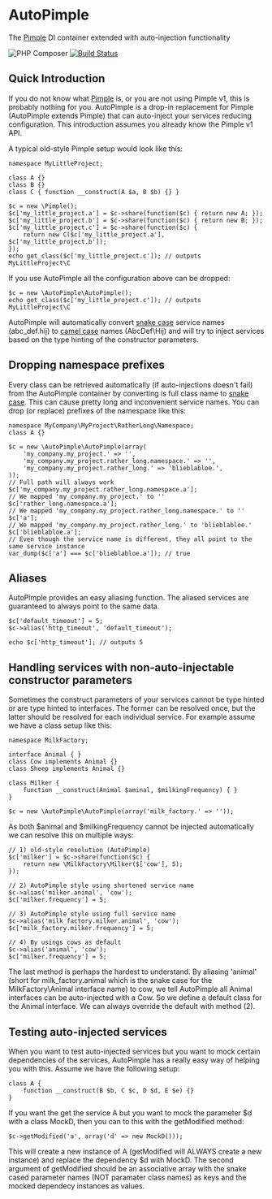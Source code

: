 
AutoPimple
==========

The [Pimple](https://github.com/silexphp/Pimple) DI container extended with auto-injection functionality

![PHP Composer](https://github.com/suysdavid/auto-pimple/workflows/PHP%20Composer/badge.svg)
[![Build Status](https://travis-ci.org/SuRaMoN/auto-pimple.png?branch=master)](https://travis-ci.org/SuRaMoN/auto-pimple)


Quick Introduction
------------------

If you do not know what [Pimple](https://github.com/silexphp/Pimple) is, or you are not using Pimple v1, this is probably nothing for you. AutoPimple is a drop-in replacement for Pimple (AutoPimple extends Pimple) that can auto-inject your services reducing configuration. This introduction assumes you already know the Pimple v1 API.

A typical old-style Pimple setup would look like this:

    namespace MyLittleProject;
    
    class A {}
    class B {}
    class C { function __construct(A $a, B $b) {} }
    
    $c = new \Pimple();
    $c['my_little_project.a'] = $c->share(function($c) { return new A; });
    $c['my_little_project.b'] = $c->share(function($c) { return new B; });
    $c['my_little_project.c'] = $c->share(function($c) {
        return new C($c['my_little_project.a'], $c['my_little_project.b']);
    });
    echo get_class($c['my_little_project.c']); // outputs MyLittleProject\C

If you use AutoPimple all the configuration above can be dropped:

    $c = new \AutoPimple\AutoPimple();
    echo get_class($c['my_little_project.c']); // outputs MyLittleProject\C

AutoPimple will automatically convert [snake case](https://en.wikipedia.org/wiki/Snake_case) service names (abc_def.hij) to [camel case](https://en.wikipedia.org/wiki/CamelCase) names (AbcDef\Hij) and will try to inject services based on the type hinting of the constructor parameters.


Dropping namespace prefixes
---------------------------

Every class can be retrieved automatically (if auto-injections doesn't fail) from the AutoPimple container by converting is full class name to [snake case](https://en.wikipedia.org/wiki/Snake_case). This can cause pretty long and inconvenient service names. You can drop (or replace) prefixes of the namespace like this:

    namespace MyCompany\MyProject\RatherLong\Namespace;
    class A {}

    $c = new \AutoPimple\AutoPimple(array(
        'my_company.my_project.' => '',
        'my_company.my_project.rather_long.namespace.' => '',
        'my_company.my_project.rather_long.' => 'blieblabloe.',
    ));
    // Full path will always work
    $c['my_company.my_project.rather_long.namespace.a'];
    // We mapped 'my_company.my_project.' to ''
    $c['rather_long.namespace.a'];
    // We mapped 'my_company.my_project.rather_long.namespace.' to ''
    $c['a'];
    // We mapped 'my_company.my_project.rather_long.' to 'blieblabloe.'
    $c['blieblabloe.a'];
    // Even though the service name is different, they all point to the same service instance
    var_dump($c['a'] === $c['blieblabloe.a']); // true


Aliases
-------

AutoPimple provides an easy aliasing function. The aliased services are guaranteed to always point to the same data.

    $c['default_timeout'] = 5;
    $c->alias('http_timeout', 'default_timeout');
    
    echo $c['http_timeout']; // outputs 5


Handling services with non-auto-injectable constructor parameters
-----------------------------------------------------------------

Sometimes the construct parameters of your services cannot be type hinted or are type hinted to interfaces. The former can be resolved once, but the latter should be resolved for each individual service. For example assume we have a class setup like this:

    namespace MilkFactory;
    
    interface Animal { }
    class Cow implements Animal {}
    class Sheep implements Animal {}

    class Milker {
        function __construct(Animal $aminal, $milkingFrequency) { }
    }

    $c = new \AutoPimple\AutoPimple(array('milk_factory.' => ''));

As both $animal and $milkingFrequency cannot be injected automatically we can resolve this on multiple ways:

    // 1) old-style resolution (AutoPimple)
    $c['milker'] = $c->share(function($c) {
        return new \MilkFactory\Milker($['cow'], 5);
    });
    
    // 2) AutoPimple style using shortened service name
    $c->alias('milker.animal', 'cow');
    $c['milker.frequency'] = 5;
    
    // 3) AutoPimple style using full service name
    $c->alias('milk_factory.milker.animal', 'cow');
    $c['milk_factory.milker.frequency'] = 5;
    
    // 4) By usings cows as default
    $c->alias('animal', 'cow');
    $c['milker.frequency'] = 5;

The last method is perhaps the hardest to understand. By aliasing 'animal' (short for milk_factory.animal which is the snake case for the MilkFactory\Animal interface name) to cow, we tell AutoPimple all Animal interfaces can be auto-injected with a Cow. So we define a default class for the Animal interface. We can always override the default with method (2).


Testing auto-injected services
------------------------------

When you want to test auto-injected services but you want to mock certain dependencies of the services, AutoPimple has a really easy way of helping you with this. Assume we have the following setup:

    class A {
        function __construct(B $b, C $c, D $d, E $e) {}
    }

If you want the get the service A but you want to mock the parameter $d with a class MockD, then you can to this with the getModified method:

    $c->getModified('a', array('d' => new MockD()));

This will create a new instance of A (getModified will ALWAYS create a new instance) and replace the dependency $d with MockD. The second argument of getModified should be an associative array with the snake cased parameter names (NOT paramater class names) as keys and the mocked dependecy instances as values.
